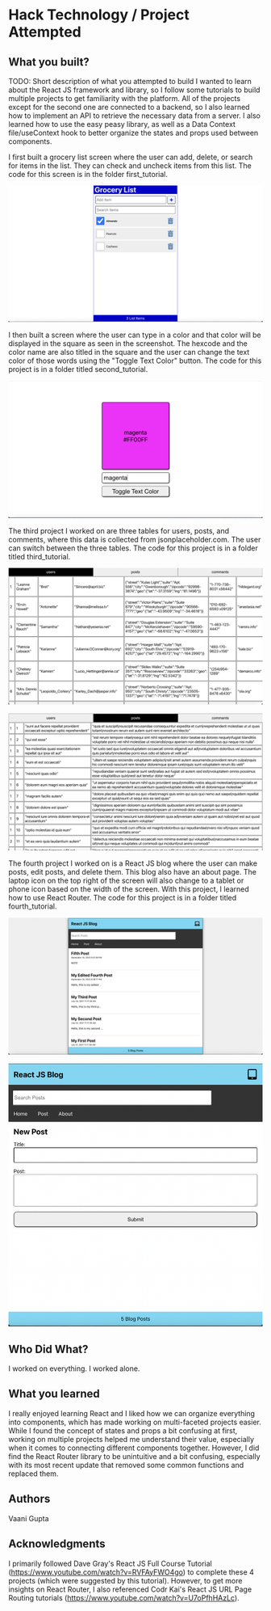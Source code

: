 # Hack Technology / Project Attempted


## What you built? 

TODO: Short description of what you attempted to build
I wanted to learn about the React JS framework and library, so I follow some tutorials to build multiple projects to get 
familiarity with the platform. All of the projects except for the second one are connected to a backend, so I also learned how to implement an API to retrieve the necessary data from a server. I also learned how to use the easy peasy library, as well as a Data Context file/useContext hook to better organize the states and props used between components. 

I first built a grocery list screen where the user can add, delete, or search for items in the list. They can check and uncheck items from this list. The code for this screen is in the folder first_tutorial. 

![](Screenshots/Grocery_List.png)

I then built a screen where the user can type in a color and that color will be displayed in the square as seen in the screenshot. The hexcode and the color name are also titled in the square and the user can change the text color of those words using the "Toggle Text Color" button. The code for this project is in a folder titled second_tutorial. 

![](Screenshots/Color_Display.png)

The third project I worked on are three tables for users, posts, and comments, where this data is collected from jsonplaceholder.com. The user can switch between the three tables. The code for this project is in a folder titled third_tutorial. 

![](Screenshots/Users_Display.png)

![](Screenshots/Posts_Display.png)

The fourth project I worked on is a React JS blog where the user can make posts, edit posts, and delete them. This blog also have an about page. The laptop icon on the top right of the screen will also change to a tablet or phone icon based on the width of the screen. With this project, I learned how to use React Router. The code for this project is in a folder titled fourth_tutorial. 

![](Screenshots/React_Blog_Laptop.png)

![](Screenshots/React_Blog_Tablet_Posts.png)

## Who Did What?

I worked on everything. I worked alone. 

## What you learned

I really enjoyed learning React and I liked how we can organize everything into components, which has made working on multi-faceted projects easier. While I found the concept of states and props a bit confusing at first, working on multiple projects helped me understand their value, especially when it comes to connecting different components together. However, I did find the React Router library to be unintuitive and a bit confusing, especially with its most recent update that removed some common functions and replaced them. 

## Authors

Vaani Gupta

## Acknowledgments

I primarily followed Dave Gray's React JS Full Course Tutorial (https://www.youtube.com/watch?v=RVFAyFWO4go) to complete these 4 projects (which were suggested by this tutorial). However, to get more insights on React Router, I also referenced Codr Kai's React JS URL Page Routing tutorials (https://www.youtube.com/watch?v=U7oPfhHAzLc). 
